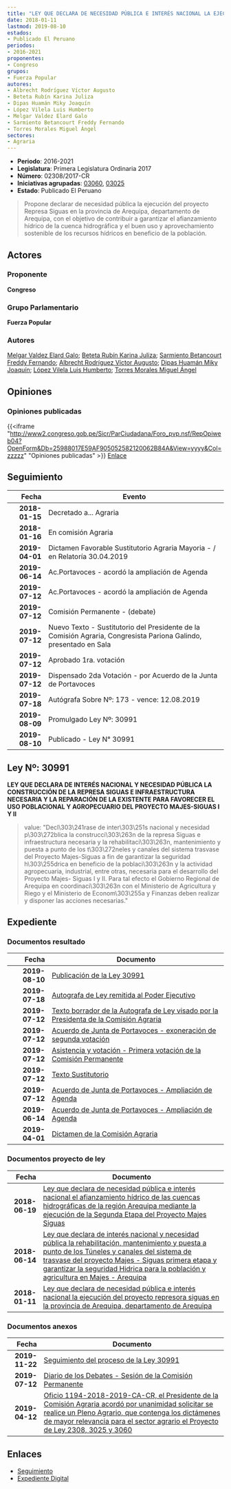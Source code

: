 ```yaml
---
title: "LEY QUE DECLARA DE NECESIDAD PÚBLICA E INTERÉS NACIONAL LA EJECUCIÓN DEL PROYECTO REPRESA SIGUAS EN LA PROVINCIA DE AREQUIPA, DEPARTAMENTO DE AREQUIPA"
date: 2018-01-11
lastmod: 2019-08-10
estados:
- Publicado El Peruano
periodos:
- 2016-2021
proponentes:
- Congreso
grupos:
- Fuerza Popular
autores:
- Albrecht Rodríguez Víctor Augusto
- Beteta Rubín Karina Juliza
- Dipas Huamán Miky Joaquín
- López Vilela Luis Humberto
- Melgar Valdez Elard Galo
- Sarmiento Betancourt Freddy Fernando
- Torres Morales Miguel Ángel
sectores:
- Agraria
---
```

- **Periodo**: 2016-2021
- **Legislatura**: Primera Legislatura Ordinaria 2017
- **Número**: 02308/2017-CR
- **Iniciativas agrupadas**: [03060](../../03000/03060), [03025](../../03000/03025)
- **Estado**: Publicado El Peruano

> Propone declarar de necesidad pública la ejecución del proyecto Represa Siguas en la provincia de Arequipa, departamento de Arequipa, con el objetivo de contribuir a garantizar el afianzamiento hídrico de la cuenca hidrográfica y el buen uso y aprovechamiento sostenible de los recursos hídricos en beneficio de la población.


## Actores

### Proponente

**Congreso**

### Grupo Parlamentario

**Fuerza Popular**

### Autores

[Melgar Valdez Elard Galo](mailto:mailto:emelgar@congreso.gob.pe); [Beteta Rubín Karina Juliza](mailto:mailto:kbeteta@congreso.gob.pe); [Sarmiento Betancourt Freddy Fernando](mailto:mailto:fsarmiento@congreso.gob.pe); [Albrecht Rodríguez Víctor Augusto](mailto:mailto:valbrecht@congreso.gob.pe); [Dipas Huamán Miky Joaquín](mailto:mailto:mdipas@congreso.gob.pe); [López Vilela Luis Humberto](mailto:mailto:llopezv@congreso.gob.pe); [Torres Morales Miguel Ángel](mailto:mailto:mtorresm@congreso.gob.pe)

## Opiniones

### Opiniones publicadas

{{<iframe "http://www2.congreso.gob.pe/Sicr/ParCiudadana/Foro_pvp.nsf/RepOpiweb04?OpenForm&Db=25988017E59AF905052582120062B84A&View=yyyy&Col=zzzzz" "Opiniones publicadas" >}}
[Enlace](http://www2.congreso.gob.pe/Sicr/ParCiudadana/Foro_pvp.nsf/RepOpiweb04?OpenForm&Db=25988017E59AF905052582120062B84A&View=yyyy&Col=zzzzz)


## Seguimiento

| Fecha | Evento |
|------:|--------|
| **2018-01-15** | Decretado a... Agraria |
| **2018-01-16** | En comisión Agraria |
| **2019-04-01** | Dictamen Favorable Sustitutorio Agraria Mayoria - / en Relatoría 30.04.2019 |
| **2019-06-14** | Ac.Portavoces - acordó la ampliación de Agenda |
| **2019-07-12** | Ac.Portavoces - acordó la ampliación de Agenda |
| **2019-07-12** | Comisión Permanente - (debate) |
| **2019-07-12** | Nuevo Texto - Sustitutorio del Presidente de la Comisión Agraria, Congresista Pariona Galindo, presentado en Sala |
| **2019-07-12** | Aprobado 1ra. votación |
| **2019-07-12** | Dispensado 2da Votación - por Acuerdo de la Junta de Portavoces |
| **2019-07-18** | Autógrafa Sobre Nº: 173 - vence: 12.08.2019 |
| **2019-08-09** | Promulgado Ley Nº: 30991 |
| **2019-08-10** | Publicado - Ley N° 30991 |

## Ley Nº: 30991

**LEY QUE DECLARA DE INTERÉS NACIONAL Y NECESIDAD PÚBLICA LA CONSTRUCCIÓN DE LA REPRESA SIGUAS E INFRAESTRUCTURA NECESARIA Y LA REPARACIÓN DE LA EXISTENTE PARA FAVORECER EL USO POBLACIONAL Y AGROPECUARIO DEL PROYECTO MAJES-SIGUAS I Y II**

> value: "Decl\303\241rase de inter\303\251s nacional y necesidad p\303\272blica la construcci\303\263n de la represa Siguas e infraestructura necesaria y la rehabilitaci\303\263n, mantenimiento y puesta a punto de los t\303\272neles y canales del sistema trasvase del Proyecto Majes-Siguas a fin de garantizar la seguridad h\303\255drica en beneficio de la poblaci\303\263n y la actividad agropecuaria, industrial, entre otras, necesaria para el desarrollo del Proyecto Majes- Siguas I y II. Para tal efecto el Gobierno Regional de Arequipa en coordinaci\303\263n con el Ministerio de Agricultura y Riego y el Ministerio de Econom\303\255a y Finanzas deben realizar y disponer las acciones necesarias."


## Expediente

### Documentos resultado

| Fecha | Documento |
|------:|-----------|
| **2019-08-10** | [Publicación de la Ley 30991](http://www.leyes.congreso.gob.pe/Documentos/2016_2021/ADLP/Normas_Legales/30991-LEY.pdf) |
| **2019-07-18** | [Autografa de Ley remitida al Poder Ejecutivo](http://www.leyes.congreso.gob.pe/Documentos/2016_2021/ADLP/Texto_Aprobado/AU0230820190718.pdf) |
| **2019-07-12** | [Texto borrador de la Autografa de Ley visado por la Presidenta de la Comisión Agraria](http://www.leyes.congreso.gob.pe/Documentos/2016_2021/Texto_Borrador_de_Autografa/BAU0230820190717.pdf) |
| **2019-07-12** | [Acuerdo de Junta de Portavoces - exoneración de segunda votación](http://www.leyes.congreso.gob.pe/Documentos/2016_2021/Acuerdos/Junta_Portavoces/AJP0230820190712.pdf) |
| **2019-07-12** | [Asistencia y votación - Primera votación de la Comisión Permanente](http://www.leyes.congreso.gob.pe/Documentos/2016_2021/Asistencia_y_Votacion/Proyectos_de_Ley/AV0230820190712.pdf) |
| **2019-07-12** | [Texto Sustitutorio](http://www.leyes.congreso.gob.pe/Documentos/2016_2021/Texto_Sustitutorio/Proyectos_de_Ley/TS0230820190712.pdf) |
| **2019-07-12** | [Acuerdo de Junta de Portavoces - Ampliación de Agenda](http://www.leyes.congreso.gob.pe/Documentos/2016_2021/Acuerdos/Junta_Portavoces/AJP0230820190712..pdf) |
| **2019-06-14** | [Acuerdo de Junta de Portavoces - Ampliación de Agenda](http://www.leyes.congreso.gob.pe/Documentos/2016_2021/Acuerdos/Junta_Portavoces/AJP0230820190614.pdf) |
| **2019-04-01** | [Dictamen de la Comisión Agraria](http://www.leyes.congreso.gob.pe/Documentos/2016_2021/Dictamenes/Proyectos_de_Ley/02308DC01MAY20190401.pdf) |

### Documentos proyecto de ley

| Fecha | Documento |
|------:|-----------|
| **2018-06-19** | [Ley que declara de necesidad pública e interés nacional el afianzamiento hídrico de las cuencas hidrográficas de la región Arequipa mediante la ejecución de la Segunda Etapa del Proyecto Majes Siguas](http://www.leyes.congreso.gob.pe/Documentos/2016_2021/Proyectos_de_Ley_y_de_Resoluciones_Legislativas/PL0306020180619..pdf) |
| **2018-06-14** | [Ley que declara de interés nacional y necesidad pública la rehabilitación, mantenimiento y puesta a punto de los Túneles y canales del sistema de trasvase del proyecto Majes - Siguas primera etapa y garantizar la seguridad Hidrica para la población y agricultura en Majes - Arequipa](http://www.leyes.congreso.gob.pe/Documentos/2016_2021/Proyectos_de_Ley_y_de_Resoluciones_Legislativas/PL0302520180614..pdf) |
| **2018-01-11** | [Ley que declara de necesidad pública e interés nacional la ejecución del proyecto represora siguas en la provincia de Arequipa, departamento de Arequipa](http://www.leyes.congreso.gob.pe/Documentos/2016_2021/Proyectos_de_Ley_y_de_Resoluciones_Legislativas/PL0230820180111.pdf) |

### Documentos anexos

| Fecha | Documento |
|------:|-----------|
| **2019-11-22** | [Seguimiento del proceso de la Ley 30991](http://www.leyes.congreso.gob.pe/Documentos/2016_2021/Seguimiento_de_Proyectos_de_Ley/02308PL20191122.pdf) |
| **2019-07-12** | [Diario de los Debates - Sesión de la Comisión Permanente](http://www2.congreso.gob.pe/Sicr/DiarioDebates/Publicad.nsf/SesionesPleno/05256D6E0073DFE905258436000F4CA8/$FILE/PER-2018-11.pdf) |
| **2019-04-12** | [Oficio 1194-2018-2019-CA-CR, el Presidente de la Comisión Agraria acordó por unanimidad solicitar se realice un Pleno Agrario, que contenga los dictámenes de mayor relevancia para el sector agrario el Proyecto de Ley 2308, 3025 y 3060](http://www.leyes.congreso.gob.pe/Documentos/2016_2021/Oficios/Comisiones_Ordinarias/OFICIO-1194-2018-2019-CA-CR.pdf) |

## Enlaces

- [Seguimiento](http://www2.congreso.gob.pe/Sicr/TraDocEstProc/CLProLey2016.nsf/f7fff46988ca05b1052578e100829cc7/fbf96a0832c631aa05258212006a26e5?OpenDocument)
- [Expediente Digital](http://www2.congreso.gob.pe/Sicr/TraDocEstProc/Expvirt_2011.nsf/visbusqptramdoc1621/02308?opendocument)

